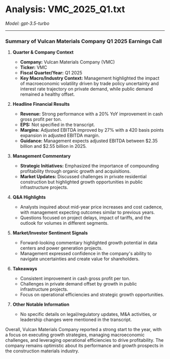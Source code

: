 # Analysis: VMC_2025_Q1.txt

*Model: gpt-3.5-turbo*

---

### Summary of Vulcan Materials Company Q1 2025 Earnings Call

1. **Quarter & Company Context**
   - **Company:** Vulcan Materials Company (VMC)
   - **Ticker:** VMC
   - **Fiscal Quarter/Year:** Q1 2025
   - **Key Macro/Industry Context:** Management highlighted the impact of macroeconomic volatility driven by trade policy uncertainty and interest rate trajectory on private demand, while public demand remained a healthy offset.

2. **Headline Financial Results**
   - **Revenue:** Strong performance with a 20% YoY improvement in cash gross profit per ton.
   - **EPS:** Not specified in the transcript.
   - **Margins:** Adjusted EBITDA improved by 27% with a 420 basis points expansion in adjusted EBITDA margin.
   - **Guidance:** Management expects adjusted EBITDA between $2.35 billion and $2.55 billion in 2025.

3. **Management Commentary**
   - **Strategic Initiatives:** Emphasized the importance of compounding profitability through organic growth and acquisitions.
   - **Market Updates:** Discussed challenges in private residential construction but highlighted growth opportunities in public infrastructure projects.

4. **Q&A Highlights**
   - Analysts inquired about mid-year price increases and cost cadence, with management expecting outcomes similar to previous years.
   - Questions focused on project delays, impact of tariffs, and the outlook for volumes in different segments.

5. **Market/Investor Sentiment Signals**
   - Forward-looking commentary highlighted growth potential in data centers and power generation projects.
   - Management expressed confidence in the company's ability to navigate uncertainties and create value for shareholders.

6. **Takeaways**
   - Consistent improvement in cash gross profit per ton.
   - Challenges in private demand offset by growth in public infrastructure projects.
   - Focus on operational efficiencies and strategic growth opportunities.

7. **Other Notable Information**
   - No specific details on legal/regulatory updates, M&A activities, or leadership changes were mentioned in the transcript.

Overall, Vulcan Materials Company reported a strong start to the year, with a focus on executing growth strategies, managing macroeconomic challenges, and leveraging operational efficiencies to drive profitability. The company remains optimistic about its performance and growth prospects in the construction materials industry.